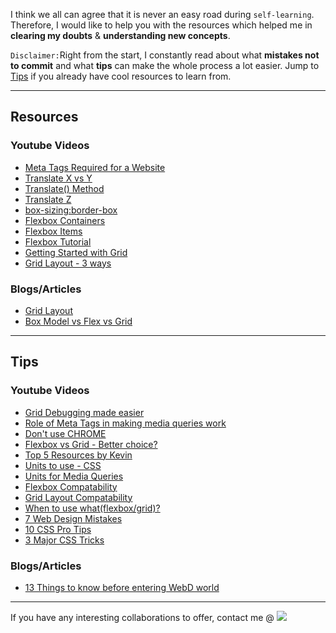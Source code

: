 I think we all can agree that it is never an easy road during `self-learning`. Therefore, I would like to help you with the resources which helped me in **clearing my doubts** & **understanding new concepts**. 

`Disclaimer:`Right from the start, I constantly read about what **mistakes not to commit** and what **tips** can make the whole process a lot easier. Jump to [Tips](#tips) if you already have cool resources to learn from. 

<hr>

## Resources 
### Youtube Videos
* [Meta Tags Required for a Website](https://www.youtube.com/watch?v=o3Gfsc6kihk) 
* [Translate X vs Y](https://www.youtube.com/watch?v=oNYHENW-9ig)
* [Translate() Method](https://www.youtube.com/watch?v=jza14latV1s)
* [Translate Z](https://www.youtube.com/watch?v=BubSWMkl9lw)
* [box-sizing:border-box](https://www.youtube.com/watch?v=WlGQdgy-M6w)
* [Flexbox Containers](https://www.youtube.com/watch?v=hwbqquXww-U)
* [Flexbox Items](https://www.youtube.com/watch?v=4Oi5xpjoCRk)
* [Flexbox Tutorial](https://www.youtube.com/watch?v=JqJNhM8i-nc)
* [Getting Started with Grid](https://www.youtube.com/watch?v=_lEkD8IGkwo)
* [Grid Layout - 3 ways](https://www.youtube.com/watch?v=705XCEruZFs)

### Blogs/Articles 
* [Grid Layout](https://www.youtube.com/watch?v=_lEkD8IGkwo)
* [Box Model vs Flex vs Grid](https://www.stackchief.com/blog/CSS%20Layouts%3A%20Box%20Model%20vs%20Flexbox%20vs%20Grid)

<hr>

## Tips
### Youtube Videos
* [Grid Debugging made easier](https://www.youtube.com/watch?v=m04RkJwzFgE)
* [Role of Meta Tags in making media queries work](https://www.youtube.com/watch?v=SElOdK2qTpI)
* [Don't use CHROME](https://www.youtube.com/watch?v=a-V8GFtwjos)
* [Flexbox vs Grid - Better choice?](https://www.youtube.com/watch?v=hs3piaN4b5I)
* [Top 5 Resources by Kevin](https://www.youtube.com/watch?v=QqDH5sYzDS8)
* [Units to use - CSS](https://www.youtube.com/watch?v=N5wpD9Ov_To)
* [Units for Media Queries](https://zellwk.com/blog/media-query-units/)
* [Flexbox Compatability](https://caniuse.com/?search=flexbox)
* [Grid Layout Compatability](https://caniuse.com/?search=CSS%20Grid%20Layout)
* [When to use what(flexbox/grid)?](https://www.youtube.com/watch?v=uJYgzUl5YeI)
* [7 Web Design Mistakes](https://www.youtube.com/watch?v=8tB4rz5BYr8)
* [10 CSS Pro Tips](https://www.youtube.com/watch?v=Qhaz36TZG5Y)
* [3 Major CSS Tricks](https://www.youtube.com/watch?v=JSURzPQnkl0)

### Blogs/Articles
* [13 Things to know before entering WebD world](https://www.geeksforgeeks.org/13-things-you-should-know-before-you-enter-in-web-development/)

<hr>

If you have any interesting collaborations to offer, contact me @ <a target="_blank" href="mailto:siddhiiguptaa@gmail.com"><img src="https://img.shields.io/badge/-Gmail-D14836?style=for-the-badge&logo=Gmail&logoColor=white"></img></a>
